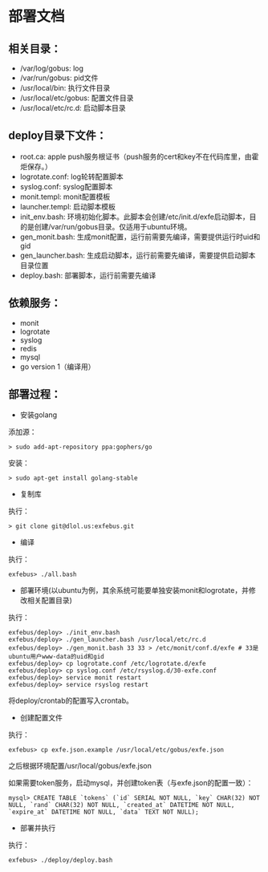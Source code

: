 部署文档
=======

相关目录：
--------

- /var/log/gobus: log
- /var/run/gobus: pid文件
- /usr/local/bin: 执行文件目录
- /usr/local/etc/gobus: 配置文件目录
- /usr/local/etc/rc.d: 启动脚本目录

deploy目录下文件：
---------------

- root.ca: apple push服务根证书（push服务的cert和key不在代码库里，由霍炬保存。）
- logrotate.conf: log轮转配置脚本
- syslog.conf: syslog配置脚本
- monit.templ: monit配置模板
- launcher.templ: 启动脚本模板
- init_env.bash: 环境初始化脚本。此脚本会创建/etc/init.d/exfe启动脚本，目的是创建/var/run/gobus目录。仅适用于ubuntu环境。
- gen_monit.bash: 生成monit配置，运行前需要先编译，需要提供运行时uid和gid
- gen_launcher.bash: 生成启动脚本，运行前需要先编译，需要提供启动脚本目录位置
- deploy.bash: 部署脚本，运行前需要先编译

依赖服务：
--------

- monit
- logrotate
- syslog
- redis
- mysql
- go version 1（编译用）

部署过程：
--------

- 安装golang

添加源：

    > sudo add-apt-repository ppa:gophers/go

安装：

    > sudo apt-get install golang-stable

- 复制库

执行：

    > git clone git@dlol.us:exfebus.git

- 编译

执行：

    exfebus> ./all.bash

- 部署环境(以ubuntu为例，其余系统可能要单独安装monit和logrotate，并修改相关配置目录)

执行：

    exfebus/deploy> ./init_env.bash
    exfebus/deploy> ./gen_launcher.bash /usr/local/etc/rc.d
    exfebus/deploy> ./gen_monit.bash 33 33 > /etc/monit/conf.d/exfe # 33是ubuntu用户www-data的uid和gid
    exfebus/deploy> cp logrotate.conf /etc/logrotate.d/exfe
    exfebus/deploy> cp syslog.conf /etc/rsyslog.d/30-exfe.conf
    exfebus/deploy> service monit restart
    exfebus/deploy> service rsyslog restart

将deploy/crontab的配置写入crontab。

- 创建配置文件

执行：

    exfebus> cp exfe.json.example /usr/local/etc/gobus/exfe.json

之后根据环境配置/usr/local/gobus/exfe.json

如果需要token服务，启动mysql，并创建token表（与exfe.json的配置一致）：

    mysql> CREATE TABLE `tokens` (`id` SERIAL NOT NULL, `key` CHAR(32) NOT NULL, `rand` CHAR(32) NOT NULL, `created_at` DATETIME NOT NULL, `expire_at` DATETIME NOT NULL, `data` TEXT NOT NULL);

- 部署并执行

执行：

    exfebus> ./deploy/deploy.bash